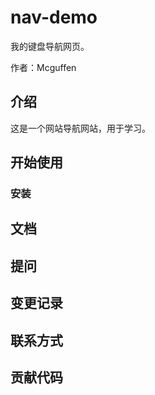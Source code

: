 # nav-demo
我的键盘导航网页。

作者：Mcguffen

## 介绍
这是一个网站导航网站，用于学习。
## 开始使用
### 安装
## 文档
## 提问
## 变更记录
## 联系方式
## 贡献代码
